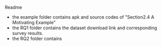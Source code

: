 Readme

+ the example folder contains apk and source codes of "Section2.4 A Motivating Example"
+ the RQ1 folder contains the dataset download link and corresponding survey results.
+ the RQ2 folder contains 

